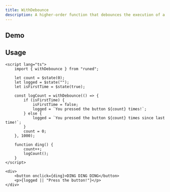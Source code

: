 ```yaml
---
title: WithDebounce
description: A higher-order function that debounces the execution of a function.
---
```


<script>
import { WithDebounceDemo } from '$lib/components/demos';
</script>

## Demo

<WithDebounceDemo />

## Usage

```svelte
<script lang="ts">
	import { withDebounce } from "runed";

	let count = $state(0);
	let logged = $state("");
	let isFirstTime = $state(true);

	const logCount = withDebounce(() => {
		if (isFirstTime) {
			isFirstTime = false;
			logged = `You pressed the button ${count} times!`;
		} else {
			logged = `You pressed the button ${count} times since last time!`;
		}
		count = 0;
	}, 1000);

	function ding() {
		count++;
		logCount();
	}
</script>

<div>
	<button onclick={ding}>DING DING DING</button>
	<p>{logged || "Press the button!"}</p>
</div>
```
